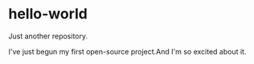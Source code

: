 # hello-world
Just another repository.

I've just begun my first open-source project.And I'm so excited about it.
